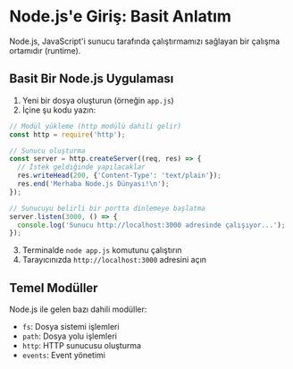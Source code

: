 # Node.js'e Giriş: Basit Anlatım

Node.js, JavaScript'i sunucu tarafında çalıştırmamızı sağlayan bir çalışma ortamıdır (runtime).

## Basit Bir Node.js Uygulaması

1. Yeni bir dosya oluşturun (örneğin `app.js`)
2. İçine şu kodu yazın:

```javascript
// Modül yükleme (http modülü dahili gelir)
const http = require('http');

// Sunucu oluşturma
const server = http.createServer((req, res) => {
  // İstek geldiğinde yapılacaklar
  res.writeHead(200, {'Content-Type': 'text/plain'});
  res.end('Merhaba Node.js Dünyası!\n');
});

// Sunucuyu belirli bir portta dinlemeye başlatma
server.listen(3000, () => {
  console.log('Sunucu http://localhost:3000 adresinde çalışıyor...');
});
```

3. Terminalde `node app.js` komutunu çalıştırın
4. Tarayıcınızda `http://localhost:3000` adresini açın

## Temel Modüller
Node.js ile gelen bazı dahili modüller:
- `fs`: Dosya sistemi işlemleri
- `path`: Dosya yolu işlemleri
- `http`: HTTP sunucusu oluşturma
- `events`: Event yönetimi
